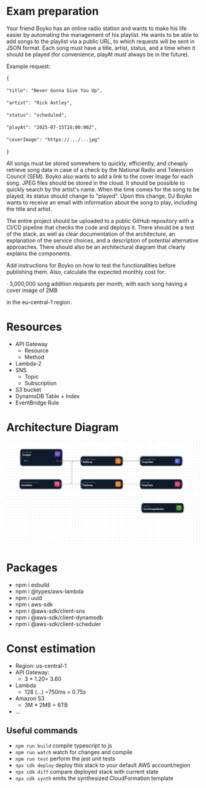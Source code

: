 # Exam preparation

Your friend Boyko has an online radio station and wants to make his life easier by automating the management of his playlist. He wants to be able to add songs to the playlist via a public URL, to which requests will be sent in JSON format. Each song must have a title, artist, status, and a time when it should be played (for convenience, playAt must always be in the future).

Example request:

```
{

"title": "Never Gonna Give You Up",

"artist": "Rick Astley",

"status": "scheduled",

"playAt": "2025-07-15T16:00:00Z",

"coverImage": "https://.../...jpg"

}
```

All songs must be stored somewhere to quickly, efficiently, and cheaply retrieve song data in case of a check by the National Radio and Television Council (SЕМ). Boyko also wants to add a link to the cover image for each song. JPEG files should be stored in the cloud. It should be possible to quickly search by the artist's name. When the time comes for the song to be played, its status should change to "played". Upon this change, DJ Boyko wants to receive an email with information about the song to play, including the title and artist.


The entire project should be uploaded to a public GitHub repository with a CI/CD pipeline that checks the code and deploys it. There should be a test of the stack, as well as clear documentation of the architecture, an explanation of the service choices, and a description of potential alternative approaches. There should also be an architectural diagram that clearly explains the components.


Add instructions for Boyko on how to test the functionalities before publishing them. Also, calculate the expected monthly cost for:


· 3,000,000 song addition requests per month, with each song having a cover image of 2MB


in the eu-central-1 region.

# Resources

- API Gateway
    - Resource
    - Method
- Lambda-2
- SNS
    - Topic
    - Subscription
- S3 bucket
- DynamoDB Table + Index
- EventBridge Rule


# Architecture Diagram

![Architecture Diagram](infrastructure-composer-template.yaml.png)

# Packages

- npm i esbuild
- npm i @types/aws-lambda
- npm i uuid
- npm i aws-sdk
- npm i @aws-sdk/client-sns
- npm i @aws-sdk/client-dynamodb
- npm i @aws-sdk/client-scheduler

# Const estimation
- Region: us-central-1
- API Gateway:
    - 3 * $1.20 = ~$3.60
- Lambda
    - 128 (...) ~750ms = 0.75s
- Amazon S3
    - 3M * 2MB = 6TB
- ...


## Useful commands

* `npm run build`   compile typescript to js
* `npm run watch`   watch for changes and compile
* `npm run test`    perform the jest unit tests
* `npx cdk deploy`  deploy this stack to your default AWS account/region
* `npx cdk diff`    compare deployed stack with current state
* `npx cdk synth`   emits the synthesized CloudFormation template
